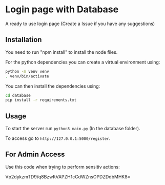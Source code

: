 # Login page with Database

A ready to use login page (Create a Issue if you have any suggestions)

## Installation

You need to run "npm install" to install the node files.

For the python dependencies you can create a virtual environment using:

```sh
python -m venv venv
. venv/bin/activate
```

You can then install the dependencies using:

```sh
cd database
pip install -r requirements.txt
```


## Usage

To start the server run `python3 main.py` (In the database folder).

To access go to `http://127.0.0.1:5000/register`.


## For Admin Access

Use this code when trying to perform sensitiv actions:

Vp2dykzmTD9/q8BzwItVAPZH1cCdWZnsOPDZDdbMHK8=

